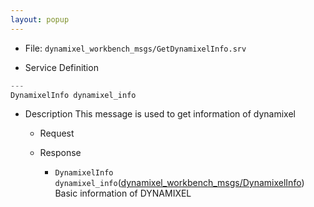```yaml
---
layout: popup
---
```


- File: `dynamixel_workbench_msgs/GetDynamixelInfo.srv`

- Service Definition
```c
---
DynamixelInfo dynamixel_info
```

- Description
This message is used to get information of dynamixel

  - Request

  - Response
    * `DynamixelInfo dynamixel_info`([dynamixel_workbench_msgs/DynamixelInfo])
&emsp;&emsp; Basic information of DYNAMIXEL

[dynamixel_workbench_msgs/DynamixelInfo]: /docs/en/popup/dynamixel_workbench_msgs_DynamixelInfo/
